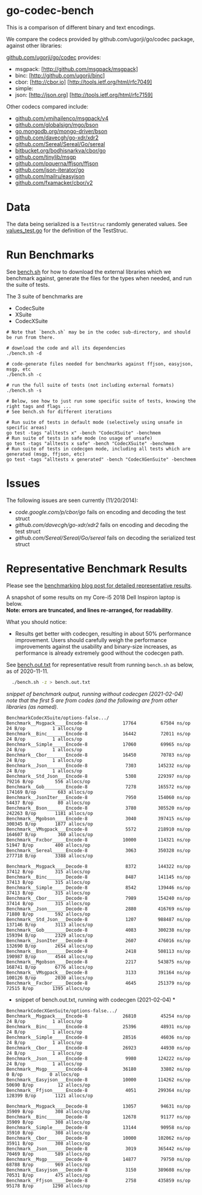 # go-codec-bench

This is a comparison of different binary and text encodings.

We compare the codecs provided by github.com/ugorji/go/codec package,
against other libraries:

[github.com/ugorji/go/codec](http://github.com/ugorji/go) provides:

  - msgpack: [http://github.com/msgpack/msgpack] 
  - binc:    [http://github.com/ugorji/binc]
  - cbor:    [http://cbor.io] [http://tools.ietf.org/html/rfc7049]
  - simple: 
  - json:    [http://json.org] [http://tools.ietf.org/html/rfc7159] 

Other codecs compared include:

  - [github.com/vmihailenco/msgpack/v4](https://pkg.go.dev/github.com/vmihailenco/msgpack/v4)
  - [github.com/globalsign/mgo/bson](https://pkg.go.dev/github.com/globalsign/mgo/bson)
  - [go.mongodb.org/mongo-driver/bson](https://pkg.go.dev/go.mongodb.org/mongo-driver/bson)
  - [github.com/davecgh/go-xdr/xdr2](https://pkg.go.dev/github.com/davecgh/go-xdr/xdr2)
  - [github.com/Sereal/Sereal/Go/sereal](https://pkg.go.dev/github.com/Sereal/Sereal/Go/sereal)
  - [bitbucket.org/bodhisnarkva/cbor/go](https://pkg.go.dev/bitbucket.org/bodhisnarkva/cbor/go)
  - [github.com/tinylib/msgp](https://pkg.go.dev/github.com/tinylib/msgp)
  - [github.com/pquerna/ffjson/ffjson](https://pkg.go.dev/github.com/pquerna/ffjson/ffjson)
  - [github.com/json-iterator/go](https://pkg.go.dev/github.com/json-iterator/go)
  - [github.com/mailru/easyjson](https://pkg.go.dev/github.com/mailru/easyjson)
  - [github.com/fxamacker/cbor/v2](https://pkg.go.dev/github.com/fxamacker/cbor/v2)
  
# Data

The data being serialized is a `TestStruc` randomly generated values.
See [values_test.go](values_test.go) for the
definition of the TestStruc.

# Run Benchmarks

See [bench.sh](bench.sh)
for how to download the external libraries which we benchmark against,
generate the files for the types when needed, 
and run the suite of tests.

The 3 suite of benchmarks are

  - CodecSuite
  - XSuite
  - CodecXSuite

```
# Note that `bench.sh` may be in the codec sub-directory, and should be run from there.

# download the code and all its dependencies
./bench.sh -d

# code-generate files needed for benchmarks against ffjson, easyjson, msgp, etc
./bench.sh -c

# run the full suite of tests (not including external formats)
./bench.sh -s

# Below, see how to just run some specific suite of tests, knowing the right tags and flags ...
# See bench.sh for different iterations

# Run suite of tests in default mode (selectively using unsafe in specific areas)
go test -tags "alltests x" -bench "CodecXSuite" -benchmem 
# Run suite of tests in safe mode (no usage of unsafe)
go test -tags "alltests x safe" -bench "CodecXSuite" -benchmem 
# Run suite of tests in codecgen mode, including all tests which are generated (msgp, ffjson, etc)
go test -tags "alltests x generated" -bench "CodecXGenSuite" -benchmem 

```

# Issues

The following issues are seen currently (11/20/2014):

- _code.google.com/p/cbor/go_ fails on encoding and decoding the test struct
- _github.com/davecgh/go-xdr/xdr2_ fails on encoding and decoding the test struct
- _github.com/Sereal/Sereal/Go/sereal_ fails on decoding the serialized test struct

# Representative Benchmark Results

Please see the [benchmarking blog post for detailed representative results](http://ugorji.net/blog/benchmarking-serialization-in-go).

A snapshot of some results on my Core-i5 2018 Dell Inspiron laptop is below.  
**Note: errors are truncated, and lines re-arranged, for readability**.

What you should notice:

- Results get better with codecgen, resulting in about 50% performance improvement.
  Users should carefully weigh the performance improvements against the 
  usability and binary-size increases, as performance is already extremely good 
  without the codecgen path.
  
See [bench.out.txt](bench.out.txt) for representative result from running `bench.sh` as below, as of 2020-11-11.
```sh
  ./bench.sh -z > bench.out.txt
```

*snippet of benchmark output, running without codecgen (2021-02-04)*  
*note that the first 5 are from codes (and the following are from other libraries (as named).*
```
BenchmarkCodecXSuite/options-false.../
Benchmark__Msgpack____Encode-8         	   17764	     67504 ns/op	      24 B/op	       1 allocs/op
Benchmark__Binc_______Encode-8         	   16442	     72011 ns/op	      24 B/op	       1 allocs/op
Benchmark__Simple_____Encode-8         	   17060	     69965 ns/op	      24 B/op	       1 allocs/op
Benchmark__Cbor_______Encode-8         	   16450	     70783 ns/op	      24 B/op	       1 allocs/op
Benchmark__Json_______Encode-8         	    7303	    145232 ns/op	      24 B/op	       1 allocs/op
Benchmark__Std_Json___Encode-8         	    5308	    229397 ns/op	   79216 B/op	     556 allocs/op
Benchmark__Gob________Encode-8         	    7278	    165572 ns/op	  174169 B/op	     683 allocs/op
Benchmark__JsonIter___Encode-8         	    7950	    154060 ns/op	   54437 B/op	      80 allocs/op
Benchmark__Bson_______Encode-8         	    3780	    305520 ns/op	  242263 B/op	    1181 allocs/op
Benchmark__Mgobson____Encode-8         	    3040	    397415 ns/op	  300345 B/op	    1877 allocs/op
Benchmark__VMsgpack___Encode-8         	    5572	    218910 ns/op	  164607 B/op	     360 allocs/op
Benchmark__Fxcbor_____Encode-8         	   10000	    114321 ns/op	   51947 B/op	     400 allocs/op
Benchmark__Sereal_____Encode-8         	    3063	    350328 ns/op	  277718 B/op	    3388 allocs/op

Benchmark__Msgpack____Decode-8         	    8372	    144322 ns/op	   37412 B/op	     315 allocs/op
Benchmark__Binc_______Decode-8         	    8487	    141145 ns/op	   37413 B/op	     315 allocs/op
Benchmark__Simple_____Decode-8         	    8542	    139446 ns/op	   37413 B/op	     315 allocs/op
Benchmark__Cbor_______Decode-8         	    7989	    154240 ns/op	   37414 B/op	     315 allocs/op
Benchmark__Json_______Decode-8         	    2880	    416769 ns/op	   71880 B/op	     592 allocs/op
Benchmark__Std_Json___Decode-8         	    1207	    988487 ns/op	  137146 B/op	    3113 allocs/op
Benchmark__Gob________Decode-8         	    4083	    300238 ns/op	  159394 B/op	    2329 allocs/op
Benchmark__JsonIter___Decode-8         	    2607	    476016 ns/op	  132690 B/op	    2654 allocs/op
Benchmark__Bson_______Decode-8         	    2418	    508113 ns/op	  190987 B/op	    4544 allocs/op
Benchmark__Mgobson____Decode-8         	    2217	    543875 ns/op	  168741 B/op	    6776 allocs/op
Benchmark__VMsgpack___Decode-8         	    3133	    391164 ns/op	  100126 B/op	    2030 allocs/op
Benchmark__Fxcbor_____Decode-8         	    4645	    251379 ns/op	   72515 B/op	    1395 allocs/op
```

* snippet of bench.out.txt, running with codecgen (2021-02-04) *
```
BenchmarkCodecXGenSuite/options-false.../
Benchmark__Msgpack____Encode-8         	   26810	     45254 ns/op	      24 B/op	       1 allocs/op
Benchmark__Binc_______Encode-8         	   25396	     48931 ns/op	      24 B/op	       1 allocs/op
Benchmark__Simple_____Encode-8         	   28516	     46036 ns/op	      24 B/op	       1 allocs/op
Benchmark__Cbor_______Encode-8         	   26923	     44930 ns/op	      24 B/op	       1 allocs/op
Benchmark__Json_______Encode-8         	    9980	    124222 ns/op	      24 B/op	       1 allocs/op
Benchmark__Msgp_______Encode-8         	   36180	     33802 ns/op	       0 B/op	       0 allocs/op
Benchmark__Easyjson___Encode-8         	   10000	    114262 ns/op	   50690 B/op	      12 allocs/op
Benchmark__Ffjson_____Encode-8         	    4051	    299364 ns/op	  128399 B/op	    1121 allocs/op

Benchmark__Msgpack____Decode-8         	   13057	     94631 ns/op	   35909 B/op	     308 allocs/op
Benchmark__Binc_______Decode-8         	   12678	     91177 ns/op	   35909 B/op	     308 allocs/op
Benchmark__Simple_____Decode-8         	   13144	     90958 ns/op	   35910 B/op	     308 allocs/op
Benchmark__Cbor_______Decode-8         	   10000	    102062 ns/op	   35911 B/op	     308 allocs/op
Benchmark__Json_______Decode-8         	    3019	    365442 ns/op	   70469 B/op	     589 allocs/op
Benchmark__Msgp_______Decode-8         	   14877	     79750 ns/op	   68788 B/op	     969 allocs/op
Benchmark__Easyjson___Decode-8         	    3150	    389608 ns/op	   70531 B/op	     475 allocs/op
Benchmark__Ffjson_____Decode-8         	    2758	    435859 ns/op	   95178 B/op	    1290 allocs/op
```
